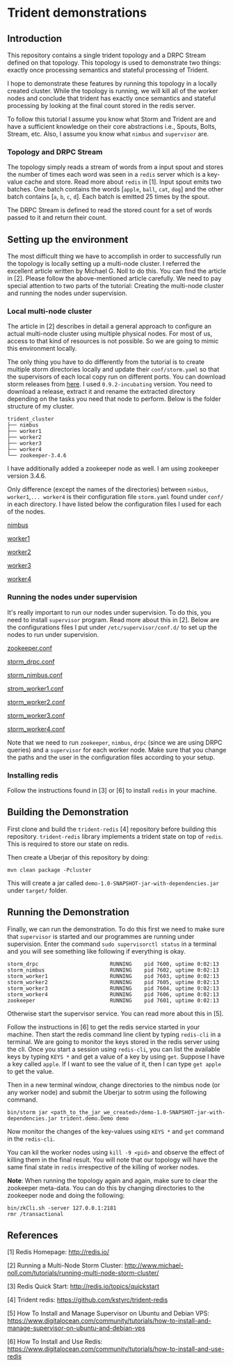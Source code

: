 # Trident demonstrations

## Introduction

This repository contains a single trident topology and a DRPC Stream
defined on that topology. This topology is used to demonstrate two
things: exactly once processing semantics and stateful processing of
Trident.

I hope to demonstrate these features by running this topology in a
locally created cluster. While the topology is running, we will kill
all of the worker nodes and conclude that trident has exactly once
semantics and stateful processing by looking at the final count stored
in the redis server.

To follow this tutorial I assume you know what Storm and Trident are
and have a sufficient knowledge on their core abstractions i.e.,
Spouts, Bolts, Stream, etc. Also, I assume you know what `nimbus`
and `supervisor` are.

### Topology and DRPC Stream

The topology simply reads a stream of words from a input spout and
stores the number of times each word was seen in a `redis` server which
is a key-value cache and store. Read more about `redis` in [1]. Input
spout emits two batches. One batch contains the words 
[`apple`, `ball`, `cat`, `dog`] and the other batch contains [`a`, `b`, `c`, `d`].
Each batch is emitted 25 times by the spout.

The DRPC Stream is defined to read the stored count for a set of words
passed to it and return their count.

## Setting up the environment

The most difficult thing we have to accomplish in order to successfully
run the topology is locally setting up a multi-node cluster. I referred
the excellent article written by Michael G. Noll to do this. You can
find the article in [2]. Please follow the above-mentioned article
carefully. We need to pay special attention to two parts of the tutorial:
Creating the multi-node cluster and running the nodes under supervision.

### Local multi-node cluster

The article in [2] describes in detail a general approach to configure
an actual multi-node cluster using multiple physical nodes. For most of
us, access to that kind of resources is not possible. So we are going
to mimic this environment locally.

The only thing you have to do differently from the tutorial is to create
multiple storm directories locally and update their `conf/storm.yaml` so
that the supervisors of each local copy run on different ports. You can
download storm releases from [here](http://storm.apache.org/downloads.html).
I used `0.9.2-incubating` version. You need to download a release, extract
it and rename the extracted directory depending on the tasks you need
that node to perform. Below is the folder structure of my cluster.

```
trident_cluster
├── nimbus
├── worker1
├── worker2
├── worker3
├── worker4
└── zookeeper-3.4.6
```

I have additionally added a zookeeper node as well. I am using zookeeper
version 3.4.6. 

Only difference (except the names of the directories) between `nimbus`,
`worker1`,`... worker4` is their configuration file `storm.yaml` found
under `conf/` in each directory. I have listed below the configuration
files I used for each of the nodes.

[nimbus](https://gist.github.com/thilinarmtb/85980741bcd90c483827)

[worker1](https://gist.github.com/thilinarmtb/2271b0eb9db5610dd636)

[worker2](https://gist.github.com/thilinarmtb/015de16702e372d810f5)

[worker3](https://gist.github.com/thilinarmtb/3264353b84cb2b66b9e7)

[worker4](https://gist.github.com/thilinarmtb/396f660e5d52960228cd)

### Running the nodes under supervision

It's really important to run our nodes under supervision. To do this,
you need to install `supervisor` program. Read more about this in
[2]. Below are the configurations files I put under `/etc/supervisor/conf.d/`
to set up the nodes to run under supervision. 

[zookeeper.conf](https://gist.github.com/thilinarmtb/d2976be13a4092c8c548)

[storm_drpc.conf](https://gist.github.com/thilinarmtb/6c18c0ae4ae5f2f83573)

[storm_nimbus.conf](https://gist.github.com/thilinarmtb/6053827e08343242c875)

[strom_worker1.conf](https://gist.github.com/thilinarmtb/9356bd752e8d68715121)

[storm_worker2.conf](https://gist.github.com/thilinarmtb/f987e25544e1731a031c)

[storm_worker3.conf](https://gist.github.com/thilinarmtb/317e0d09fa0361656caa)

[storm_worker4.conf](https://gist.github.com/thilinarmtb/77b0b41f7e0ad216cdc4)

Note that we need to run `zookeeper`, `nimbus`, `drpc` (since we are
using DRPC queries) and a `supervisor` for each worker node. Make sure that
you change the paths and the user in the configuration files according to your
setup.

### Installing redis

Follow the instructions found in [3] or [6] to install `redis` in your machine.

## Building the Demonstration

First clone and build the `trident-redis` [4] repository before building this
repository. `trident-redis` library implements a trident state on top of `redis`.
This is required to store our state on redis.

Then create a Uberjar of this repository by doing:
```
mvn clean package -Pcluster
```

This will create a jar called `demo-1.0-SNAPSHOT-jar-with-dependencies.jar` under
`target/` folder.

## Running the Demonstration

Finally, we can run the demonstration. To do this first we need to make sure
that `supervisor` is started and our programmes are running under supervision.
Enter the command `sudo supervisorctl status` in a terminal and you will see
something like following if everything is okay.

```
storm_drpc                       RUNNING    pid 7600, uptime 0:02:13
storm_nimbus                     RUNNING    pid 7602, uptime 0:02:13
storm_worker1                    RUNNING    pid 7603, uptime 0:02:13
storm_worker2                    RUNNING    pid 7605, uptime 0:02:13
storm_worker3                    RUNNING    pid 7604, uptime 0:02:13
storm_worker4                    RUNNING    pid 7606, uptime 0:02:13
zookeeper                        RUNNING    pid 7601, uptime 0:02:13
```

Otherwise start the supervisor service. You can read more about this in [5].

Follow the instructions in [6] to get the redis service started in your machine.
Then start the redis command line client by typing `redis-cli` in a terminal.
We are going to monitor the keys stored in the redis server using the cli.
Once you start a session using `redis-cli`, you can list the available
keys by typing `KEYS *` and get a value of a key by using `get`. Suppose
I have a key called `apple`. If I want to see the value of it, then I can type
`get apple` to get the value.

Then in a new terminal window, change directories to the nimbus node (or any
worker node) and submit the Uberjar to sotrm using the following command.
```
bin/storm jar <path_to_the_jar_we_created>/demo-1.0-SNAPSHOT-jar-with-dependencies.jar trident.demo.Demo demo
```

Now monitor the changes of the key-values using `KEYS *` and `get` command in
the `redis-cli`.

You can kil the worker nodes using `kill -9 <pid>` and observe the effect of
killing them in the final result. You will note that our topology will have
the same final state in `redis` irrespective of the killing of worker nodes.

**Note**: When running the topology again and again, make sure to clear the zookeeper
meta-data. You can do this by changing directories to the zookeeper node and doing
the following:
```
bin/zkCli.sh -server 127.0.0.1:2181
rmr /transactional
```

## References

[1] Redis Homepage: http://redis.io/

[2] Running a Multi-Node Storm Cluster: http://www.michael-noll.com/tutorials/running-multi-node-storm-cluster/

[3] Redis Quick Start: http://redis.io/topics/quickstart

[4] Trident redis: https://github.com/kstyrc/trident-redis

[5] How To Install and Manage Supervisor on Ubuntu and Debian VPS: https://www.digitalocean.com/community/tutorials/how-to-install-and-manage-supervisor-on-ubuntu-and-debian-vps

[6] How To Install and Use Redis: https://www.digitalocean.com/community/tutorials/how-to-install-and-use-redis
